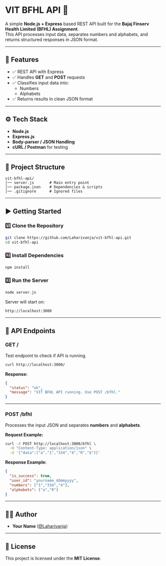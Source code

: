 # VIT BFHL API 🚀

A simple **Node.js + Express** based REST API built for the **Bajaj Finserv Health Limited (BFHL) Assignment**.  
This API processes input data, separates numbers and alphabets, and returns structured responses in JSON format.

---

## 📌 Features
- ✅ REST API with Express
- ✅ Handles **GET** and **POST** requests
- ✅ Classifies input data into:
  - Numbers
  - Alphabets
- ✅ Returns results in clean JSON format

---

## ⚙️ Tech Stack
- **Node.js**
- **Express.js**
- **Body-parser / JSON Handling**
- **cURL / Postman** for testing

---

## 📂 Project Structure
```
vit-bfhl-api/
│── server.js       # Main entry point
│── package.json    # Dependencies & scripts
│── .gitignore      # Ignored files
```

---

## ▶️ Getting Started

### 1️⃣ Clone the Repository
```bash
git clone https://github.com/Laharivanja/vit-bfhl-api.git
cd vit-bfhl-api
```

### 2️⃣ Install Dependencies
```bash
npm install
```

### 3️⃣ Run the Server
```bash
node server.js
```

Server will start on:  
```
http://localhost:3000
```

---

## 📡 API Endpoints

### **GET /**
Test endpoint to check if API is running.  
```bash
curl http://localhost:3000/
```
**Response:**
```json
{
  "status": "ok",
  "message": "VIT BFHL API running. Use POST /bfhl."
}
```

---

### **POST /bfhl**
Processes the input JSON and separates **numbers** and **alphabets**.

**Request Example:**
```bash
curl -X POST http://localhost:3000/bfhl \
  -H "Content-Type: application/json" \
  -d '{"data":["a","1","334","4","R","$"]}'
```

**Response Example:**
```json
{
  "is_success": true,
  "user_id": "yourname_ddmmyyyy",
  "numbers": ["1","334","4"],
  "alphabets": ["a","R"]
}
```

---

## 👨‍💻 Author
- **Your Name** ([@Laharivanja](https://github.com/Laharivanja))  

---

## 📜 License
This project is licensed under the **MIT License**.

